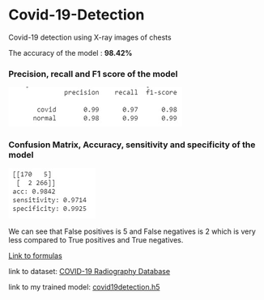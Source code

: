 # Covid-19-Detection
Covid-19 detection using X-ray images of chests

The accuracy of the model : **98.42%**

### Precision, recall and F1 score of the model 
![alt text](https://github.com/hk-kiran/Covid-19-Detection/blob/master/precision%20and%20recall.jpeg)

### Confusion Matrix, Accuracy, sensitivity and specificity of the model 
![alt text](https://github.com/hk-kiran/Covid-19-Detection/blob/master/confusion%20matrix%2Bsens%2Bspecif.jpeg)

We can see that False positives is 5 and False negatives is 2 which is very less compared to True positives and True negatives. 

[Link to formulas](https://www.google.com/url?sa=i&url=https%3A%2F%2Fwww.researchgate.net%2Ffigure%2FClassification-performance-measurement_tbl1_312203449&psig=AOvVaw2n4RNqRaQjwwCmO_7ylMpf&ust=1591726142487000&source=images&cd=vfe&ved=0CAIQjRxqFwoTCKiY1qye8ukCFQAAAAAdAAAAABAa)

link to dataset: [COVID-19 Radiography Database](https://www.kaggle.com/tawsifurrahman/covid19-radiography-database)

link to my trained model: [covid19detection.h5](https://drive.google.com/open?id=1yKgp2jCc-M1go5gmZg4CCq5RuDJrImxR)
